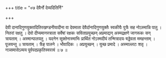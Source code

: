 +++
title = "०७ देवैर्नो देव्यदितिर्नि"

+++

देवी दानादिगुणयुक्तादितिरखण्डनीयादीना वा देवमाता देवैर्दानादिगुणयुक्तैः स्वकीयैः पुत्रैः सह नोऽस्मान्नि पातु । नितरां रक्षतु । देवो दीप्यमानस्त्राता सर्वेषां रक्षकः सविताप्रयुच्छन् अप्रमाद्यन् अस्मद्रक्षणे जागरूकः सन् त्रायताम् । अस्मान्पालयतु । यदनेन सूक्तेनास्माभिः प्रार्थितं नोऽस्मदीयं तन्मित्रादयः षड्डेवता ममहन्ताम् । पूजयन्तु ॥ त्रायताम् । त्रैङ् पालने । भौवादिकः । अप्रयुच्छन् । युच्छ प्रमादे । अस्माल्लटः शतृ । नञ्समासेऽव्यय पूर्वपदप्रकृतिस्वरत्वं ॥ ७ ॥
